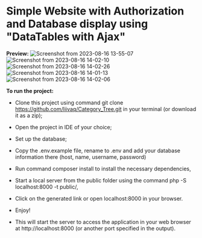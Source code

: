 # Simple Website with Authorization and Database display using "DataTables with Ajax"

 
<b>Preview:</b>
![Screenshot from 2023-08-16 13-55-07](https://github.com/rncs92/eShop/assets/123461096/c819cc67-02c0-4deb-8bca-4ea5ea451f61)
![Screenshot from 2023-08-16 14-02-10](https://github.com/rncs92/eShop/assets/123461096/8ab9523d-60b6-4787-9993-4b7a86bfd465)
![Screenshot from 2023-08-16 14-02-26](https://github.com/rncs92/eShop/assets/123461096/b3c8e436-90ac-460e-86d8-ae92b01d6197)
![Screenshot from 2023-08-16 14-01-13](https://github.com/rncs92/eShop/assets/123461096/1c441e7b-2f24-4c49-a388-4ba9d168ffa8)
![Screenshot from 2023-08-16 14-02-06](https://github.com/rncs92/eShop/assets/123461096/ef07127e-9ff3-46b8-ae4f-82a86b8bdce6)

<b>To run the project:</b>
- Clone this project using command git clone https://github.com/liivaq/Category_Tree.git in your terminal (or download it as a zip);
- Open the project in IDE of your choice;
- Set up the database;
- Copy the .env.example file, rename to .env and add your database information there (host, name, username, password)
- Run command composer install to install the necessary dependencies,
- Start a local server from the public folder using the command php -S localhost:8000 -t public/,
- Click on the generated link or open localhost:8000 in your browser.
- Enjoy!

  
- This will start the server to access the application in your web browser at http://localhost:8000 (or another port specified in the output).  



